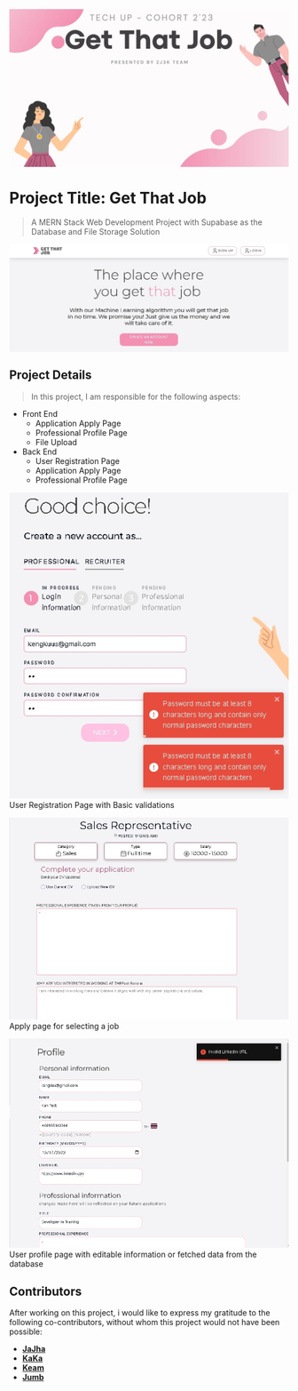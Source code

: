  <img src="./markdown%20assets/2J3K.jpg" align="center" />

# Project Title: Get That Job
> A MERN Stack Web Development Project with Supabase as the Database and File Storage Solution

 <img src="./markdown%20assets/landing_crop.jpg" align="center" />

## Project Details
>In this project, I am responsible for the following aspects:

- Front End
  - Application Apply Page
  - Professional Profile Page
  - File Upload
- Back End
  - User Registration Page
  - Application Apply Page
  - Professional Profile Page

![User Registration Page with Basic Validations](./markdown%20assets/User_reg.jpg)
User Registration Page with Basic validations
<br>

![Apply page for selecting a job](./markdown%20assets/User_apply_page.jpg)
Apply page for selecting a job
<br>

![User profile page with editable information or fetched data from the database](./markdown%20assets/User_Profile.jpg)
User profile page with editable information or fetched data from the database
<br>

## Contributors
After working on this project, i would like to express my gratitude to the following co-contributors, without whom this project would not have been possible:

- [**JaJha**](https://github.com/jashleyx)
- [**KaKa**](https://github.com/kkantaaa)
- [**Keam**](https://github.com/MrKeem)
- [**Jumb**](https://github.com/JumbKWC)
